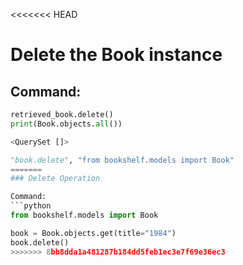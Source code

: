 <<<<<<< HEAD
# Delete the Book instance

## Command:
```python
retrieved_book.delete()
print(Book.objects.all())

<QuerySet []>

"book.delete", "from bookshelf.models import Book"
=======
### Delete Operation

Command:
```python
from bookshelf.models import Book

book = Book.objects.get(title="1984")
book.delete()
>>>>>>> 8bb8dda1a481287b184dd5feb1ec3e7f69e36ec3
